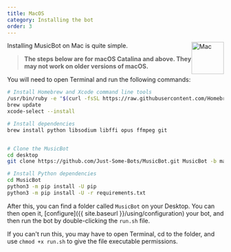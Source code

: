 ```yaml
---
title: MacOS
category: Installing the bot
order: 3
---
```

<img class="doc-img" src="{{ site.baseurl }}/images/mac.png" alt="Mac" style="width: 75px; float: right;"/>


Installing MusicBot on Mac is quite simple.

> **The steps below are for macOS Catalina and above. They may not work on older versions of macOS.**

You will need to open Terminal and run the following commands:

```bash
# Install Homebrew and Xcode command line tools
/usr/bin/ruby -e "$(curl -fsSL https://raw.githubusercontent.com/Homebrew/install/master/install)"
brew update
xcode-select --install

# Install dependencies
brew install python libsodium libffi opus ffmpeg git


# Clone the MusicBot
cd desktop
git clone https://github.com/Just-Some-Bots/MusicBot.git MusicBot -b master 

# Install Python dependencies
cd MusicBot
python3 -m pip install -U pip
python3 -m pip install -U -r requirements.txt
```

After this, you can find a folder called `MusicBot` on your Desktop. You can then open it, [configure]({{ site.baseurl }}/using/configuration) your bot, and then run the bot by double-clicking the `run.sh` file.

If you can't run this, you may have to open Terminal, cd to the folder, and use `chmod +x run.sh` to give the file executable permissions.

